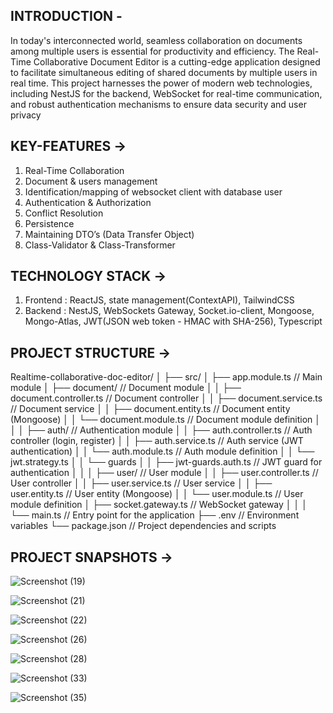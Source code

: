 
INTRODUCTION -
--------------------------------------------------------------------------------------------------------
In today's interconnected world, seamless collaboration on documents among multiple users is 
essential for productivity and efficiency. The Real-Time Collaborative Document Editor is a 
cutting-edge application designed to facilitate simultaneous editing of shared documents by 
multiple users in real time. This project harnesses the power of modern web technologies, 
including NestJS for the backend, WebSocket for real-time communication, and robust 
authentication mechanisms to ensure data security and user privacy


KEY-FEATURES ->
--------------------------------------------------------------------------------------------------------

  1. Real-Time Collaboration
  2. Document & users management
  3. Identification/mapping of websocket client with database user
  4. Authentication & Authorization
  5. Conflict Resolution
  6. Persistence
  7. Maintaining DTO’s (Data Transfer Object)
  8. Class-Validator & Class-Transformer

TECHNOLOGY STACK  ->
--------------------------------------------------------------------------------------------------------

  1. Frontend : ReactJS, state management(ContextAPI), TailwindCSS
  2. Backend : NestJS, WebSockets Gateway, Socket.io-client, Mongoose, Mongo-Atlas, JWT(JSON web token - HMAC with SHA-256), Typescript

PROJECT STRUCTURE ->
--------------------------------------------------------------------------------------------------------

Realtime-collaborative-doc-editor/
│
├── src/
│ ├── app.module.ts // Main module
│ ├── document/ // Document module
│ │ ├── document.controller.ts // Document controller
│ │ ├── document.service.ts // Document service
│ │ ├── document.entity.ts // Document entity (Mongoose)
│ │ └── document.module.ts // Document module definition
│ │
│ ├── auth/ // Authentication module
│ │ ├── auth.controller.ts // Auth controller (login, register)
│ │ ├── auth.service.ts // Auth service (JWT authentication)
│ │ └── auth.module.ts // Auth module definition
│ │ └── jwt.strategy.ts 
│ │ └── guards
│ │ ├── jwt-guards.auth.ts // JWT guard for authentication
│ │
│ ├── user/ // User module
│ │ ├── user.controller.ts // User controller
│ │ ├── user.service.ts // User service
│ │ ├── user.entity.ts // User entity (Mongoose)
│ │ └── user.module.ts // User module definition
│ ├── socket.gateway.ts // WebSocket gateway
│ │
│ └── main.ts // Entry point for the application
├── .env // Environment variables
└── package.json // Project dependencies and scripts



PROJECT SNAPSHOTS ->
--------------------------------------------------------------------------------------------------------



![Screenshot (19)](https://github.com/tikhepooja11/Realtime-collaborative-document-editing-app/assets/47672660/4e9c93d3-9b8d-4170-8683-41b3c9cdf44d)


![Screenshot (21)](https://github.com/tikhepooja11/Realtime-collaborative-document-editing-app/assets/47672660/d8d46bcc-af22-40d3-964e-707766b51522)


![Screenshot (22)](https://github.com/tikhepooja11/Realtime-collaborative-document-editing-app/assets/47672660/37f102ba-e5d4-4083-8b7f-660db28e2cb9)


![Screenshot (26)](https://github.com/tikhepooja11/Realtime-collaborative-document-editing-app/assets/47672660/bec637a6-c544-4f26-877b-5cd6dc594647)


![Screenshot (28)](https://github.com/tikhepooja11/Realtime-collaborative-document-editing-app/assets/47672660/ee8a2558-3320-40be-9f96-b40d3f5e2c16)


![Screenshot (33)](https://github.com/tikhepooja11/Realtime-collaborative-document-editing-app/assets/47672660/b7bea3c8-584d-4247-924f-dbe96bc2bd24)


![Screenshot (35)](https://github.com/tikhepooja11/Realtime-collaborative-document-editing-app/assets/47672660/179da481-b196-410e-a4ce-d56cd1b43442)
